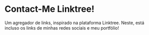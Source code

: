 <h1>Contact-Me Linktree! </h1>

<p align:"center">Um agregador de links, inspirado na plataforma Linktree. Neste, está incluso os links de minhas redes sociais e meu portfólio!</p>
